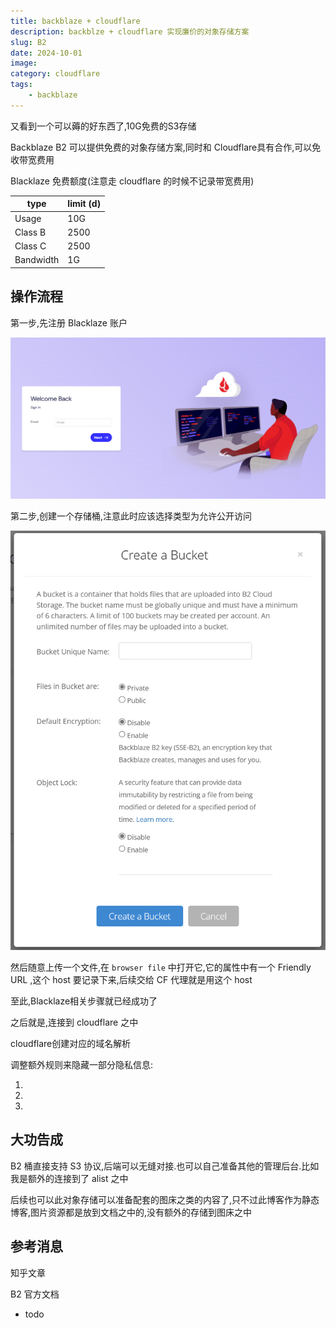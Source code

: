 ```yaml
---
title: backblaze + cloudflare
description: backblze + cloudflare 实现廉价的对象存储方案
slug: B2
date: 2024-10-01
image:
category: cloudflare
tags:
    - backblaze
---
```


又看到一个可以薅的好东西了,10G免费的S3存储

Backblaze B2 可以提供免费的对象存储方案,同时和 Cloudflare具有合作,可以免收带宽费用

Blacklaze 免费额度(注意走 cloudflare 的时候不记录带宽费用)

| type | limit (d) |
| --- | --- |
| Usage | 10G |
| Class B | 2500 |
| Class C | 2500 |
| Bandwidth | 1G |

## 操作流程

第一步,先注册 Blacklaze 账户

![B2 register](./B2_register.png)

第二步,创建一个存储桶,注意此时应该选择类型为允许公开访问

![Create Bucket](./create_bucket.png)

然后随意上传一个文件,在 `browser file` 中打开它,它的属性中有一个 Friendly URL ,这个 host 要记录下来,后续交给 CF 代理就是用这个 host

至此,Blacklaze相关步骤就已经成功了

之后就是,连接到 cloudflare 之中

cloudflare创建对应的域名解析

调整额外规则来隐藏一部分隐私信息:

1.
2.
3.

## 大功告成

B2 桶直接支持 S3 协议,后端可以无缝对接.也可以自己准备其他的管理后台.比如我是额外的连接到了 alist 之中

后续也可以此对象存储可以准备配套的图床之类的内容了,只不过此博客作为静态博客,图片资源都是放到文档之中的,没有额外的存储到图床之中

## 参考消息

知乎文章

B2 官方文档

- todo

<!-- 这次的图片导入失败让我感觉非常失望,是时候准备新的方案了.回头尝试迁移到 11ty 之中 -->
